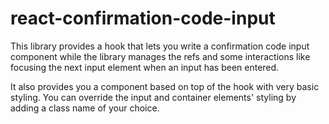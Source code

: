 # react-confirmation-code-input

This library provides a hook that lets you write a confirmation code input component while the library manages the refs and some interactions like focusing the next input element when an input has been entered.

It also provides you a component based on top of the hook with very basic styling. You can override the input and container elements' styling by adding a class name of your choice.
